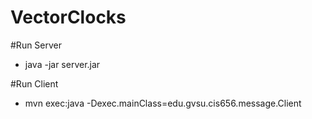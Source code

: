 # VectorClocks

#Run Server
- java -jar server.jar

#Run Client
- mvn exec:java -Dexec.mainClass=edu.gvsu.cis656.message.Client
